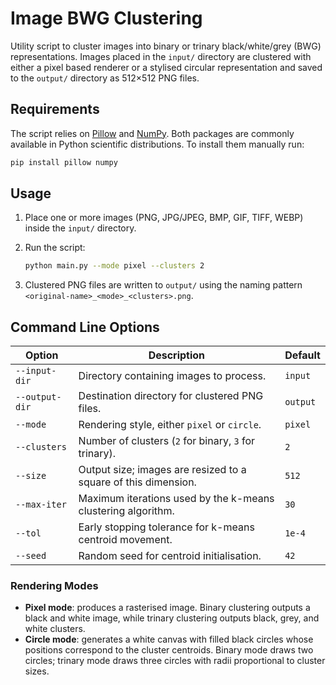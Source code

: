 # Image BWG Clustering

Utility script to cluster images into binary or trinary black/white/grey (BWG)
representations. Images placed in the `input/` directory are clustered with
either a pixel based renderer or a stylised circular representation and saved
to the `output/` directory as 512×512 PNG files.

## Requirements

The script relies on [Pillow](https://python-pillow.org/) and
[NumPy](https://numpy.org/). Both packages are commonly available in Python
scientific distributions. To install them manually run:

```bash
pip install pillow numpy
```

## Usage

1. Place one or more images (PNG, JPG/JPEG, BMP, GIF, TIFF, WEBP) inside the
   `input/` directory.
2. Run the script:

   ```bash
   python main.py --mode pixel --clusters 2
   ```

3. Clustered PNG files are written to `output/` using the naming pattern
   `<original-name>_<mode>_<clusters>.png`.

## Command Line Options

| Option          | Description                                                     | Default |
|-----------------|-----------------------------------------------------------------|---------|
| `--input-dir`   | Directory containing images to process.                         | `input` |
| `--output-dir`  | Destination directory for clustered PNG files.                  | `output`|
| `--mode`        | Rendering style, either `pixel` or `circle`.                     | `pixel` |
| `--clusters`    | Number of clusters (`2` for binary, `3` for trinary).            | `2`     |
| `--size`        | Output size; images are resized to a square of this dimension.   | `512`   |
| `--max-iter`    | Maximum iterations used by the k-means clustering algorithm.     | `30`    |
| `--tol`         | Early stopping tolerance for k-means centroid movement.          | `1e-4`  |
| `--seed`        | Random seed for centroid initialisation.                         | `42`    |

### Rendering Modes

- **Pixel mode**: produces a rasterised image. Binary clustering outputs a black
  and white image, while trinary clustering outputs black, grey, and white
  clusters.
- **Circle mode**: generates a white canvas with filled black circles whose
  positions correspond to the cluster centroids. Binary mode draws two circles;
  trinary mode draws three circles with radii proportional to cluster sizes.

